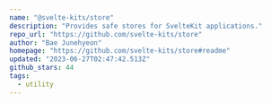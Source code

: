 ```yaml
---
name: "@svelte-kits/store"
description: "Provides safe stores for SvelteKit applications."
repo_url: "https://github.com/svelte-kits/store"
author: "Bae Junehyeon"
homepage: "https://github.com/svelte-kits/store#readme"
updated: "2023-06-27T02:47:42.513Z"
github_stars: 44
tags: 
  - utility
---
```

